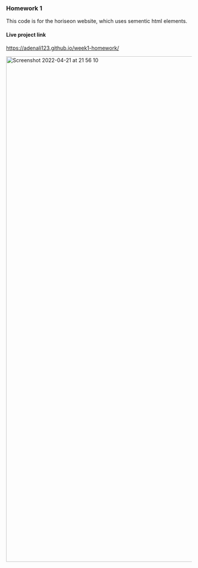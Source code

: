 ### Homework 1
This code is for the horiseon website, which uses sementic html elements.

#### Live project link
https://adenali123.github.io/week1-homework/

<img width="1367" alt="Screenshot 2022-04-21 at 21 56 10" src="https://user-images.githubusercontent.com/102669039/164551026-788f2faa-908e-41bb-ab22-edee3ff9dee7.png">
